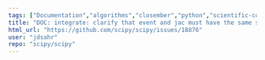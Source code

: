 ```yaml
---
tags: ["Documentation","algorithms","closember","python","scientific-computing","scipy","scipy.integrate"]
title: "DOC: integrate: clarify that event and jac must have the same signature as fun"
html_url: "https://github.com/scipy/scipy/issues/18876"
user: "jdsahr"
repo: "scipy/scipy"
---
```


